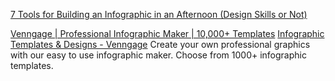 
[7 Tools for Building an Infographic in an Afternoon (Design Skills or Not)](https://blog.bufferapp.com/infographic-makers)

[Venngage | Professional Infographic Maker | 10,000+ Templates](https://venngage.com/)
[Infographic Templates & Designs - Venngage](https://venngage.com/templates)
Create your own professional graphics with our easy to use infographic maker. Choose from 1000+ infographic templates.
